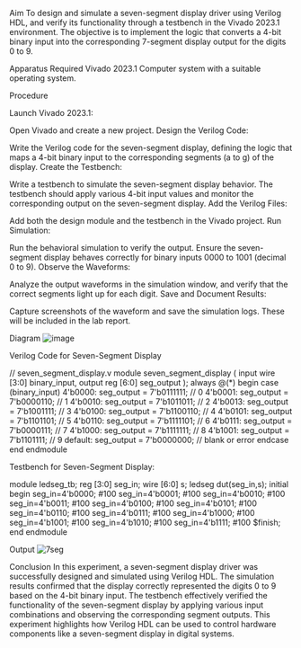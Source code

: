 Aim
To design and simulate a seven-segment display driver using Verilog HDL, and verify its functionality through a testbench in the Vivado 2023.1 environment. The objective is to implement the logic that converts a 4-bit binary input into the corresponding 7-segment display output for the digits 0 to 9.

Apparatus Required
Vivado 2023.1
Computer system with a suitable operating system.

Procedure

Launch Vivado 2023.1:

Open Vivado and create a new project.
Design the Verilog Code:

Write the Verilog code for the seven-segment display, defining the logic that maps a 4-bit binary input to the corresponding segments (a to g) of the display.
Create the Testbench:

Write a testbench to simulate the seven-segment display behavior. The testbench should apply various 4-bit input values and monitor the corresponding output on the seven-segment display.
Add the Verilog Files:

Add both the design module and the testbench in the Vivado project.
Run Simulation:

Run the behavioral simulation to verify the output. Ensure the seven-segment display behaves correctly for binary inputs 0000 to 1001 (decimal 0 to 9).
Observe the Waveforms:

Analyze the output waveforms in the simulation window, and verify that the correct segments light up for each digit.
Save and Document Results:

Capture screenshots of the waveform and save the simulation logs. These will be included in the lab report.

Diagram
![image](https://github.com/user-attachments/assets/d7ecb419-906e-4e3b-9b82-f86ced4f364a)


Verilog Code for Seven-Segment Display

// seven_segment_display.v module seven_segment_display ( input wire [3:0] binary_input, output reg [6:0] seg_output ); always @(*) begin case (binary_input) 4'b0000: seg_output = 7'b0111111; // 0 4'b0001: seg_output = 7'b0000110; // 1 4'b0010: seg_output = 7'b1011011; // 2 4'b0013: seg_output = 7'b1001111; // 3 4'b0100: seg_output = 7'b1100110; // 4 4'b0101: seg_output = 7'b1101101; // 5 4'b0110: seg_output = 7'b1111101; // 6 4'b0111: seg_output = 7'b0000111; // 7 4'b1000: seg_output = 7'b1111111; // 8 4'b1001: seg_output = 7'b1101111; // 9 default: seg_output = 7'b0000000; // blank or error endcase end endmodule

Testbench for Seven-Segment Display:

module ledseg_tb; reg [3:0] seg_in; wire [6:0] s; ledseg dut(seg_in,s); initial begin seg_in=4'b0000; #100 seg_in=4'b0001; #100 seg_in=4'b0010; #100 seg_in=4'b0011; #100 seg_in=4'b0100; #100 seg_in=4'b0101; #100 seg_in=4'b0110; #100 seg_in=4'b0111; #100 seg_in=4'b1000; #100 seg_in=4'b1001; #100 seg_in=4'b1010; #100 seg_in=4'b1111; #100 $finish; end endmodule

Output
![7seg](https://github.com/user-attachments/assets/8e759279-a948-4b0f-a849-20cfc97d234a)


Conclusion
In this experiment, a seven-segment display driver was successfully designed and simulated using Verilog HDL. The simulation results confirmed that the display correctly represented the digits 0 to 9 based on the 4-bit binary input. The testbench effectively verified the functionality of the seven-segment display by applying various input combinations and observing the corresponding segment outputs. This experiment highlights how Verilog HDL can be used to control hardware components like a seven-segment display in digital systems.
